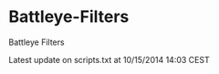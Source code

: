 Battleye-Filters
================

Battleye Filters

Latest update on scripts.txt at 10/15/2014 14:03 CEST
